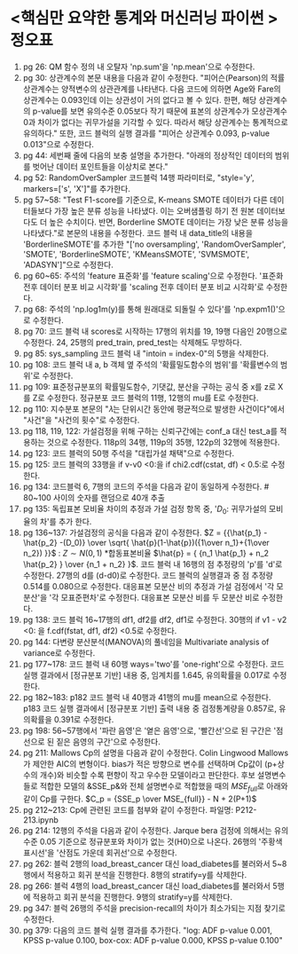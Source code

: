 # <핵심만 요약한 통계와 머신러닝 파이썬 > 정오표
1. pg 26: QM 함수 정의 내 오탈자 'np.sum'을 'np.mean'으로 수정한다.
2. pg 30: 상관계수의 본문 내용을 다음과 같이 수정한다. "피어슨(Pearson)의 적률상관계수는 양적변수의 상관관계를 나타낸다. 다음 코드에 의하면 Age와 Fare의 상관계수는 0.093인데 이는 상관성이 거의 없다고 볼 수 있다. 한편, 해당 상관계수의 p-value를 보면 유의수준 0.05보다 작기 때문에 표본의 상관계수가 모상관계수 0과 차이가 없다는 귀무가설을 기각할 수 있다. 따라서 해당 상관계수는 통계적으로 유의하다." 또한, 코드 블럭의 실행 결과를 "피어슨 상관계수 0.093, p-value 0.013"으로 수정한다.
3. pg 44: 세번째 줄에 다음의 보충 설명을 추가한다. "아래의 정상적인 데이터의 범위를 벗어난 데이터 포인트들을 이상치로 본다."
4. pg 52: RandomOverSampler 코드블럭 14행 파라미터로, "style='y', markers=['s', 'X']"를 추가한다. 
5. pg 57~58: "Test F1-score를 기준으로, K-means SMOTE 데이터가 다른 데이터들보다 가장 높은 분류 성능을 나타냈다. 이는 오버샘플링 하기 전 원본 데이터보다도 더 높은 수치이다. 반면, Borderline SMOTE 데이터는 가장 낮은 분류 성능을 나타냈다."로 본문의 내용을 수정한다. 코드 블럭 내 data_title의 내용을 'BorderlineSMOTE'를 추가한 "['no oversampling', 'RandomOverSampler', 'SMOTE', 'BorderlineSMOTE', 'KMeansSMOTE', 'SVMSMOTE', 'ADASYN']"으로 수정한다.
6. pg 60~65: 주석의 'feature 표준화'를 'feature scaling'으로 수정한다. '표준화 전후 데이터 분포 비교 시각화'를 'scaling 전후 데이터 분포 비교 시각화'로 수정한다. 
7. pg 68: 주석의 'np.log1m(y)를 통해 원래대로 되돌릴 수 있다'를 'np.expm1()'으로 수정한다.
8. pg 70: 코드 블럭 내 scores로 시작하는 17행의 위치를 19, 19행 다음인 20행으로 수정한다. 24, 25행의 pred_train, pred_test는 삭제해도 무방하다.
9. pg 85: sys_sampling 코드 블럭 내 "intoin = index-0"의 5행을 삭제한다.
11. pg 108: 코드 블럭 내 a, b 객체 옆 주석의 '확률밀도함수의 범위'를 '확률변수의 범위'로 수정한다.
12. pg 109: 표준정규분포의 확률밀도함수, 기댓값, 분산을 구하는 공식 중 x를 z로 X를 Z로 수정한다. 정규분포 코드 블럭의 11행, 12행의 mu를 E로 수정한다.
13. pg 110: 지수분포 본문의 "𝜆는 단위시간 동안에 평균적으로 발생한 사건이다"에서 "사건"을 "사건의 횟수"로 수정한다.
14. pg 118, 119, 122: 가설검정을 위해 구하는 신뢰구간에는 conf_a 대신 test_a를 적용하는 것으로 수정한다. 118p의 34행, 119p의 35행, 122p의 32행에 적용한다.
15. pg 123: 코드 블럭의 50행 주석을 "대립가설 채택"으로 수정한다.
16. pg 125: 코드 블럭의 33행을 if v-v0 <0:을 if chi2.cdf(cstat, df) < 0.5:로 수정한다.
17. pg 134: 코드블럭 6, 7행의 코드의 주석을 다음과 같이 동일하게 수정한다. # 80~100 사이의 숫자를 랜덤으로 40개 추출
18. pg 135: 독립표본 모비율 차이의 추정과 가설 검정 항목 중, '$D_0$: 귀무가설의 모비율의 차'를 추가 한다. 
19. pg 136~137: 가설검정의 공식을 다음과 같이 수정한다. $Z = {{\hat{p_1} - \hat{p_2} -(D_0)} \over \sqrt{ \hat{p}(1-\hat{p})({1\over n_1}+{1\over n_2}) }}$ : $Z \sim N(0,1)$  *합동표본비율 $\hat{p} = { {n_1 \hat{p_1} + n_2 \hat{p_2} } \over {n_1 + n_2} }$. 코드 블럭 내 16행의 점 추정량의 'p'를 'd'로 수정한다. 27행의 d를 (d-d0)로 수정한다. 코드 블럭의 실행결과 중 점 추정량 0.514를 0.080으로 수정한다. 대응표본 모분산 비의 추정과 가설 검정에서 '각 모분산'을 '각 모표준편차'로 수정한다. 대응표본 모분산 비를 두 모분산 비로 수정한다.
20. pg 138: 코드 블럭 16~17행의 df1, df2를 df2, df1로 수정한다. 30행의 if v1 - v2 <0: 을 f.cdf(fstat, df1, df2) <0.5로 수정한다. 
21. pg 144: 다변량 분산분석(MANOVA)의 풀네임을 Multivariate analysis of variance로 수정한다.
22. pg 177~178: 코드 블럭 내 60행 ways='two'를 'one-right'으로 수정한다. 코드 실행 결과에서 [정규분포 기반] 내용 중, 임계치를 1.645, 유의확률을 0.017로 수정한다.
23. pg 182~183: p182 코드 블럭 내 40행과 41행의 mu를 mean으로 수정한다. p183 코드 실행 결과에서 [정규분포 기반] 출력 내용 중 검정통계량을 0.857로, 유의확률을 0.391로 수정한다. 
24. pg 198: 56~57행에서 '파란 음영'은 '옅은 음영'으로, '빨간선'으로 된 구간은 '점선으로 된 짙은 음영의 구간'으로 수정한다.
25. pg 211: Mallows Cp의 설명을 다음과 같이 수정한다. Colin Lingwood Mallows가 제안한 AIC의 변형이다. bias가 적은 방향으로 변수를 선택하며 Cp값이 (p+상수의 개수)와 비슷할 수록 편향이 작고 우수한 모델이라고 판단한다. 후보 설명변수들로 적합한 모델의 &SSE_p&와 전체 설명변수로 적합했을 때의 $MSE_{full}$로 아래와 같이 Cp를 구한다. $C_p = {SSE_p \over MSE_{full}} - N + 2(P+1)$  
26. pg 212~213: Cp에 관련된 코드를 첨부와 같이 수정한다. 파일명: P212-213.ipynb
27. pg 214: 12행의 주석을 다음과 같이 수정한다. Jarque bera 검정에 의해서는 유의수준 0.05 기준으로 정규분포와 차이가 없는 것(H0)으로 나온다. 26행의 '주황색 표시선'을 '산점도 가운데 회귀선'으로 수정한다.
28. pg 262: 블럭 2행의 load_breast_cancer 대신 load_diabetes를 불러와서 5~8행에서 적용하고 회귀 분석을 진행한다. 8행의 stratify=y를 삭제한다.
29. pg 266: 블럭 4행의 load_breast_cancer 대신 load_diabetes를 불러와서 5행에 적용하고 회귀 분석을 진행한다. 9행의 stratify=y를 삭제한다.
30. pg 347: 블럭 26행의 주석을 precision-recall의 차이가 최소가되는 지점 찾기로 수정한다.
31. pg 379: 다음의 코드 블럭 실행 결과를 추가한다. "log: ADF p-value 0.001, KPSS p-value 0.100, box-cox: ADF p-value 0.000, KPSS p-value 0.100"

